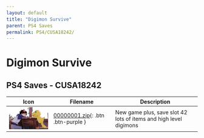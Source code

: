 ```yaml
---
layout: default
title: "Digimon Survive"
parent: PS4 Saves
permalink: PS4/CUSA18242/
---
```

# Digimon Survive

## PS4 Saves - CUSA18242

| Icon | Filename | Description |
|------|----------|-------------|
| ![Digimon Survive](icon0.png) | [00000001.zip](00000001.zip){: .btn .btn-purple } | New game plus, save slot 42 lots of items and high level digimons |
